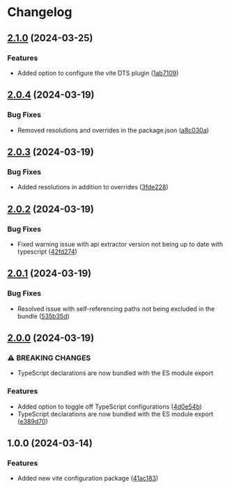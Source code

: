 # Changelog

## [2.1.0](https://github.com/do-ob-io/config/compare/vite-lib-config-v2.0.4...vite-lib-config-v2.1.0) (2024-03-25)


### Features

* Added option to configure the vite DTS plugin ([1ab7109](https://github.com/do-ob-io/config/commit/1ab7109c6da2cc3e47b079be1785f551a665484b))

## [2.0.4](https://github.com/do-ob-io/config/compare/vite-lib-config-v2.0.3...vite-lib-config-v2.0.4) (2024-03-19)


### Bug Fixes

* Removed resolutions and overrides in the package.json ([a8c030a](https://github.com/do-ob-io/config/commit/a8c030a2639d7fd5ae4a61c72ea5417a14cfb4c6))

## [2.0.3](https://github.com/do-ob-io/config/compare/vite-lib-config-v2.0.2...vite-lib-config-v2.0.3) (2024-03-19)


### Bug Fixes

* Added resolutions in addition to overrides ([3fde228](https://github.com/do-ob-io/config/commit/3fde2285eb72a155261c9545b9913e8ea9ff5600))

## [2.0.2](https://github.com/do-ob-io/config/compare/vite-lib-config-v2.0.1...vite-lib-config-v2.0.2) (2024-03-19)


### Bug Fixes

* Fixed warning issue with api extractor version not being up to date with typescript ([42fd274](https://github.com/do-ob-io/config/commit/42fd274b547d79b445cf0337a04a7560f103209a))

## [2.0.1](https://github.com/do-ob-io/config/compare/vite-lib-config-v2.0.0...vite-lib-config-v2.0.1) (2024-03-19)


### Bug Fixes

* Resolved issue with self-referencing paths not being excluded in the bundle ([535b35d](https://github.com/do-ob-io/config/commit/535b35d9ed8a7fd77f685447d253830e24e1dacf))

## [2.0.0](https://github.com/do-ob-io/config/compare/vite-lib-config-v1.0.0...vite-lib-config-v2.0.0) (2024-03-19)


### ⚠ BREAKING CHANGES

* TypeScript declarations are now bundled with the ES module export

### Features

* Added option to toggle off TypeScript configurations ([4d0e54b](https://github.com/do-ob-io/config/commit/4d0e54bfe0906f539de36f830377edea9cdb9cb9))
* TypeScript declarations are now bundled with the ES module export ([e389d70](https://github.com/do-ob-io/config/commit/e389d70ae8fa9d193d7c7e04839de31fe84e1892))

## 1.0.0 (2024-03-14)


### Features

* Added new vite configuration package ([41ac183](https://github.com/do-ob-io/config/commit/41ac183bbc28edcc0b1677d3da2f2ddb6fca9a56))
